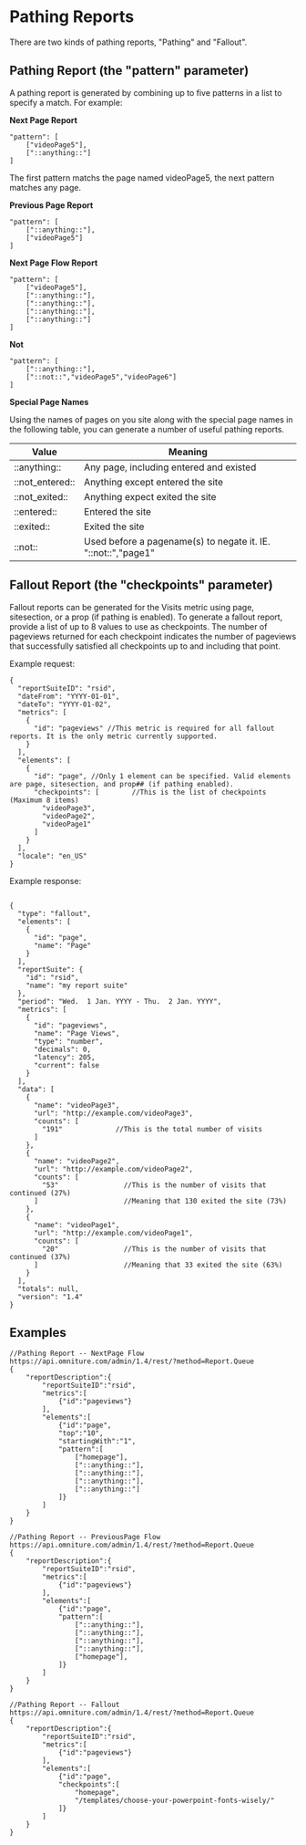 # Pathing Reports

 

There are two kinds of pathing reports, "Pathing" and "Fallout".

## Pathing Report (the "pattern" parameter)

A pathing report is generated by combining up to five patterns in a list to specify a match. For example:

**Next Page Report** 

```
"pattern": [
    ["videoPage5"],
    ["::anything::"]
]
```

The first pattern matchs the page named videoPage5, the next pattern matches any page.

**Previous Page Report** 

```
"pattern": [
    ["::anything::"],
    ["videoPage5"]       
]
```

**Next Page Flow Report** 

```
"pattern": [
    ["videoPage5"],
    ["::anything::"],
    ["::anything::"],
    ["::anything::"],
    ["::anything::"]
] 
```

**Not** 

```
"pattern": [
    ["::anything::"],
    ["::not::","videoPage5","videoPage6"]
]
```

**Special Page Names** 

Using the names of pages on you site along with the special page names in the following table, you can generate a number of useful pathing reports.

|Value|Meaning|
|-----|-------|
|::anything::|Any page, including entered and existed|
|::not_entered::|Anything except entered the site|
|::not_exited::|Anything expect exited the site|
|::entered::|Entered the site|
|::exited::|Exited the site|
|::not::|Used before a pagename(s) to negate it. IE. "::not::","page1"|

## Fallout Report (the "checkpoints" parameter)

Fallout reports can be generated for the Visits metric using page, sitesection, or a prop (if pathing is enabled). To generate a fallout report, provide a list of up to 8 values to use as checkpoints. The number of pageviews returned for each checkpoint indicates the number of pageviews that successfully satisfied all checkpoints up to and including that point.

Example request:

```
{
  "reportSuiteID": "rsid",
  "dateFrom": "YYYY-01-01",
  "dateTo": "YYYY-01-02",
  "metrics": [
    {
      "id": "pageviews" //This metric is required for all fallout reports. It is the only metric currently supported.
    }
  ],
  "elements": [
    {
      "id": "page", //Only 1 element can be specified. Valid elements are page, sitesection, and prop## (if pathing enabled).
      "checkpoints": [        //This is the list of checkpoints (Maximum 8 items)
        "videoPage3",
        "videoPage2",
        "videoPage1"
      ]
    }
  ],
  "locale": "en_US"
}
```

Example response:

```

{
  "type": "fallout",
  "elements": [
    {
      "id": "page",
      "name": "Page"
    }
  ],
  "reportSuite": {
    "id": "rsid",
    "name": "my report suite"
  },
  "period": "Wed.  1 Jan. YYYY - Thu.  2 Jan. YYYY",
  "metrics": [
    {
      "id": "pageviews",
      "name": "Page Views",
      "type": "number",
      "decimals": 0,
      "latency": 205,
      "current": false
    }
  ],
  "data": [
    {
      "name": "videoPage3",
      "url": "http://example.com/videoPage3",
      "counts": [
        "191"             //This is the total number of visits
      ]
    },
    {
      "name": "videoPage2",
      "url": "http://example.com/videoPage2",
      "counts": [
        "53"                //This is the number of visits that continued (27%)
      ]                     //Meaning that 130 exited the site (73%)
    },
    {
      "name": "videoPage1",
      "url": "http://example.com/videoPage1",
      "counts": [
        "20"                //This is the number of visits that continued (37%)
      ]                     //Meaning that 33 exited the site (63%)
    }
  ],
  "totals": null,
  "version": "1.4"
}
```

## Examples

```
//Pathing Report -- NextPage Flow
https://api.omniture.com/admin/1.4/rest/?method=Report.Queue
{
    "reportDescription":{
        "reportSuiteID":"rsid",
        "metrics":[
            {"id":"pageviews"}
        ],
        "elements":[
            {"id":"page",
            "top":"10",
            "startingWith":"1",
            "pattern":[
                ["homepage"],
                ["::anything::"],
                ["::anything::"],
                ["::anything::"],
                ["::anything::"]
            ]}
        ]
    }
}

//Pathing Report -- PreviousPage Flow
https://api.omniture.com/admin/1.4/rest/?method=Report.Queue
{
    "reportDescription":{
        "reportSuiteID":"rsid",
        "metrics":[
            {"id":"pageviews"}
        ],
        "elements":[
            {"id":"page",
            "pattern":[
                ["::anything::"],
                ["::anything::"],
                ["::anything::"],
                ["::anything::"],
                ["homepage"],
            ]}
        ]
    }
}
            
//Pathing Report -- Fallout
https://api.omniture.com/admin/1.4/rest/?method=Report.Queue
{
    "reportDescription":{
        "reportSuiteID":"rsid",
        "metrics":[
            {"id":"pageviews"}
        ],
        "elements":[
            {"id":"page",
            "checkpoints":[
                "homepage",
                "/templates/choose-your-powerpoint-fonts-wisely/"
            ]}
        ]
    }
}
```

